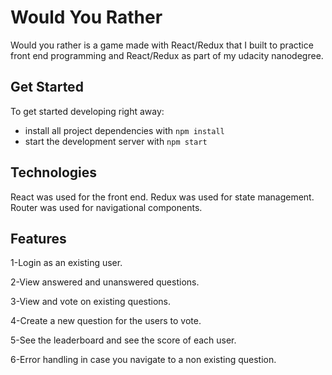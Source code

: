 # Would You Rather
Would you rather is a game made with React/Redux that I built to practice front end programming and React/Redux as part of my udacity nanodegree.
## Get Started

To get started developing right away:

* install all project dependencies with `npm install`
* start the development server with `npm start`

## Technologies
React was used for the front end. Redux was used for state management. Router was used for navigational components.

## Features
1-Login as an existing user.

2-View answered and unanswered questions.

3-View and vote on existing questions.

4-Create a new question for the users to vote.

5-See the leaderboard and see the score of each user.

6-Error handling in case you navigate to a non existing question.

